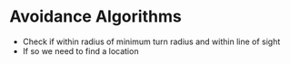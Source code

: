 # Avoidance Algorithms
- Check if within radius of minimum turn radius and within line of sight
- If so we need to find a location